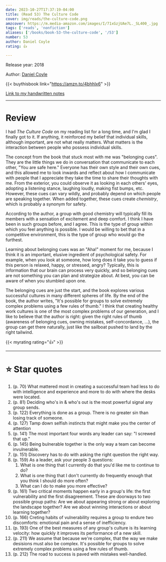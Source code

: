 ```yaml
---
date: 2023-10-27T17:37:19-04:00
title: (Read 53) The Culture Code
cover: img/reads/the-culture-code.png
amzcover: https://m.media-amazon.com/images/I/71xGzjUAe7L._SL400_.jpg
tags: ['reads', 'nonfiction']
aliases: ['/books/book-53-the-culture-code', '/53']
number: 53
author: Daniel Coyle
rating: 👍

---
```


Release year: 2018

Author: [Daniel Coyle](https://danielcoyle.com)

{{< buythisbook link="https://amzn.to/4bhhlx6" >}}

[Link to my handwritten notes](https://drive.google.com/file/d/1WeG2dk1zzxOvETqdveM1tCyS8f2r2mbG/view?usp=sharing)

---

# Review

I had *The Culture Code* on my reading list for a long time, and I'm
glad I finally got to it. If anything, it reinforced my belief that
individual skills, although important, are not what really matters. What
matters is the interaction between people who possess individual skills.

The concept from the book that stuck most with me was "belonging cues".
They are the little things we do in conversation that communicate to
each other, "You are safe here." Everyone has their own style and their
own cues, and this allowed me to look inwards and reflect about how I
communicate with people that I appreciate they take the time to share
their thoughts with me. From the exterior, you could observe it as
looking in each others' eyes, adopting a listening stance, laughing
loudly, making fist bumps, etc. However, these cues can vary wildly, and probably depend
on which people are speaking together. When added together, these cues
create *chemistry*, which is probably a synonym for safety.

According to the author, a group with good chemistry will typically fill
its members with a sensation of excitement and deep comfort. I
think I have been in such groups before, and I agree. This is the type
of group within which you feel anything is possible. I would be willing
to bet that in a competitive environment, this is the type of group who
would go the furthest.

Learning about belonging cues was an "Aha!" moment for me, because I think
it is an important, elusive ingredient of psychological safety. For
example, when you look at someone, how long does it take you to guess if
this person is relaxed, happy, or stressed, angry? Typically, this is
information that our brain can process very quickly, and so belonging
cues are not something you can plan and strategize about. At best, you
can be aware of when you stumbled upon one.

The belonging cues are just the start, and the book explores various
successful cultures in many different spheres of life. By the end of the
book, the author writes, "It's possible for groups to solve extremely
complex problems using a few rules of thumb." I think that creating
healthy work cultures is one of the most complex problems of our
generation, and I like to believe that the author is right: given the
right rules of thumb (awareness of belonging cues, owning mistakes,
self-concordance, ...), the group can get there naturally, just like the
sailboat pushed to land by the right tailwind.

{{< myrating rating="👍" >}}

---

# :star: Star quotes

1. (p. 70) What mattered most in creating a successful team had less to do with
   intelligence and experience and more to do with where the desks were
   located.
2. (p. 81) Deciding who's in & who's out is the most powerful signal any group
   sends.
3. (p. 122) Everything is done as a group. There is no greater sin than losing
   track of someone.
4. (p. 127) Tamp down selfish instincts that might make you the center of
   attention
5. (p. 141) The most important four words any leader can say: "I screwed that
   up."
6. (p. 145) Being bulnerable together is the only way a team can become
   invulnerable.
7. (p. 151) Discovery has to do with asking the right question the right way.
8. (p. 159) As a leader, ask your people 3 questions:
    1. What is one thing that I currently do that you'd like me to
    continue to do?
    2. What is one thing that I don't currently do frequently enough that
    you think I should do more often?
    3. What can I do to make you more effective?
9. (p. 161) Two critical moments happen early in a group's life: the
   first vulnerability and the first disagreement. These are doorways to
   two possible group paths: Are we about appearing strong or about
   exploring the landscape together? Are we about winning interactions
   or about learning together?
10. (p. 166) Creting habits of vulnerability requires a group to endure
    two discomforts: emotional pain and a sense of inefficiency.
1. (p. 193) One of the best measures of any group's culture is its
   learning velocity: how quickly it improves its performance of a new
   skill.
1. (p. 211) We assume that because we're complex, that the way we make
   desisions must also be complex. It's possible for groups to solve
   extremely complex problems using a few rules of thumb.
1. (p. 212) The road to success is paved with mistakes well-handled.
